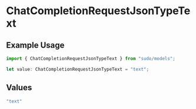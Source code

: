 # ChatCompletionRequestJsonTypeText

## Example Usage

```typescript
import { ChatCompletionRequestJsonTypeText } from "sudo/models";

let value: ChatCompletionRequestJsonTypeText = "text";
```

## Values

```typescript
"text"
```